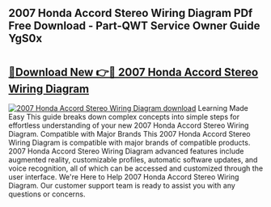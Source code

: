 ## 2007 Honda Accord Stereo Wiring Diagram PDf Free Download - Part-QWT Service Owner Guide YgS0x

# <h2><a href="http://dfsajru.blite.top/?on=2007+Honda+Accord+Stereo+Wiring+Diagram">🔗Download New 👉🔴 2007 Honda Accord Stereo Wiring Diagram</a></h2>

[![2007 Honda Accord Stereo Wiring Diagram download](https://i.imgur.com/lujVjoI.png)](http://dfsajru.blite.top/?on=2007+Honda+Accord+Stereo+Wiring+Diagram)
Learning Made Easy This guide breaks down complex concepts into simple steps for effortless understanding of your new 2007 Honda Accord Stereo Wiring Diagram. Compatible with Major Brands This 2007 Honda Accord Stereo Wiring Diagram is compatible with major brands of compatible products. 2007 Honda Accord Stereo Wiring Diagram advanced features include augmented reality, customizable profiles, automatic software updates, and voice recognition, all of which can be accessed and customized through the user interface. We're Here to Help 2007 Honda Accord Stereo Wiring Diagram. Our customer support team is ready to assist you with any questions or concerns.
